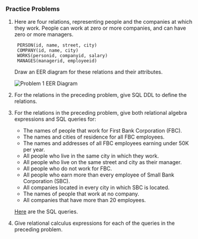 ### Practice Problems

1. Here are four relations, representing people and the companies at which they work. People can work at zero or more companies, and can have zero or more managers.

		PERSON(id, name, street, city)
		COMPANY(id, name, city)
		WORKS(personid, companyid, salary)
		MANAGES(managerid, employeeid)

   Draw an EER diagram for these relations and their attributes.

   ![Problem 1 EER Diagram](http://i.imgur.com/9AjKvs5.png)

2. For the relations in the preceding problem, give SQL DDL to define the relations.

3. For the relations in the preceding problem, give both relational algebra expressions and SQL queries for:
	* The names of people that work for First Bank Corporation (FBC).
	* The names and cities of residence for all FBC employees.
	* The names and addresses of all FBC employees earning under 50K per year.
	* All people who live in the same city in which they work.
	* All people who live on the same street and city as their manager.
	* All people who do not work for FBC.
	* All people who earn more than every employee of Small Bank Corporation (SBC).
	* All companies located in every city in which SBC is located.
	* The names of people that work at no company.
	* All companies that have more than 20 employees.

    [Here](https://github.com/frodosamoa/csmi486/blob/master/homework/sql-practice/practice-problems.sql) are the SQL queries.

4. Give relational calculus expressions for each of the queries in the preceding problem.
